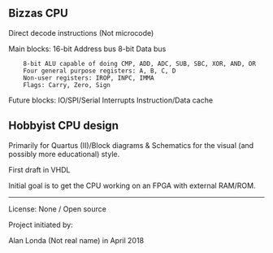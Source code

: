 ## Bizzas CPU

Direct decode instructions (Not microcode)

Main blocks:
		16-bit Address bus
		 8-bit Data bus

		8-bit ALU capable of doing CMP, ADD, ADC, SUB, SBC, XOR, AND, OR
		Four general purpose registers: A, B, C, D
		Non-user registers: IROP, INPC, IMMA
		Flags: Carry, Zero, Sign

Future blocks:
		IO/SPI/Serial
		Interrupts
		Instruction/Data cache

## Hobbyist CPU design

Primarily for Quartus (II)/Block diagrams & Schematics for the visual
(and possibly more educational) style.

First draft in VHDL

Initial goal is to get the CPU working on an FPGA with external RAM/ROM.

---

License: None / Open source

Project initiated by:

Alan Londa (Not real name)
in April 2018
